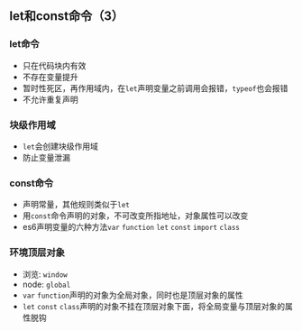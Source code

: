 ## let和const命令（3）
### let命令
* 只在代码块内有效
* 不存在变量提升
* 暂时性死区，再作用域内，在`let`声明变量之前调用会报错，`typeof`也会报错
* 不允许重复声明

### 块级作用域
* `let`会创建块级作用域
* 防止变量泄漏

### const命令
* 声明常量，其他规则类似于`let`
* 用`const`命令声明的对象，不可改变所指地址，对象属性可以改变
* es6声明变量的六种方法`var` `function` `let` `const` `import` `class`

### 环境顶层对象
* 浏览: `window`
* node: `global`
* `var` `function`声明的对象为全局对象，同时也是顶层对象的属性
* `let` `const` `class`声明的对象不挂在顶层对象下面，将全局变量与顶层对象的属性脱钩